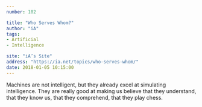 ```yaml
---
number: 102

title: "Who Serves Whom?"
author: "iA"
tags:
- Artificial
- Intelligence

site: "iA’s Site"
address: "https://ia.net/topics/who-serves-whom/"
date: 2018-01-05 10:15:00
---
```


Machines are not intelligent, but they already excel at simulating intelligence. They are really good at making us believe that they understand, that they know us, that they comprehend, that they play chess.
